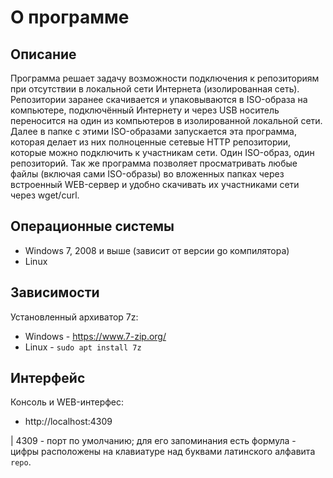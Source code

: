 # О программе

## Описание

Программа решает задачу возможности подключения к репозиториям при отсутствии в локальной сети Интернета (изолированная сеть). Репозитории заранее скачивается и упаковываются в ISO-образа на компьютере, подключённый Интернету и через USB носитель переносится на один из компьютеров в изолированной локальной сети. Далее в папке с этими ISO-образами запускается эта программа, которая делает из них полноценные сетевые HTTP репозитории, которые можно подключить к участникам сети. Один ISO-образ, один репозиторий. Так же программа позволяет просматривать любые файлы (включая сами ISO-образы) во вложенных папках через встроенный WEB-сервер и удобно скачивать их участниками сети через wget/curl.

## Операционные системы

- Windows 7, 2008 и выше (зависит от версии go компилятора)
- Linux

## Зависимости

Установленный архиватор 7z:

- Windows - https://www.7-zip.org/
- Linux - `sudo apt install 7z`

## Интерфейс

Консоль и WEB-интерфес:

- http://localhost:4309

| 4309 - порт по умолчанию; для его запоминания есть формула - цифры расположены на клавиатуре над буквами латинского алфавита `repo`.
